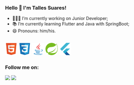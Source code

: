 ### Hello 👋 I'm Talles Suares!

- 👨🏻‍💻 I’m currently working on Junior Developer;
- 📚 I’m currently learning Flutter and Java with SpringBoot;
- 😄 Pronouns: him/his.

<div><br>
  <img align="center" alt="Talles-HTML" heigth="30" width="40" src="https://raw.githubusercontent.com/devicons/devicon/master/icons/html5/html5-original.svg">
  <img align="center" alt="Talles-CSS" heigth="30" width="40" src="https://raw.githubusercontent.com/devicons/devicon/master/icons/css3/css3-original.svg">
  <img align="center" alt="Talles-Java" heigth="30" width="40" src="https://raw.githubusercontent.com/devicons/devicon/master/icons/java/java-original.svg">
  <img align="center" alt="Talles-Java" heigth="30" width="40" src="https://raw.githubusercontent.com/devicons/devicon/master/icons/spring/spring-original.svg">
  <img align="center" alt="Talles-Flutter" heigth="30" width="40" src="https://raw.githubusercontent.com/devicons/devicon/master/icons/flutter/flutter-original.svg">
</div>

##

### Follow me on:

<div>
  <a href="https://www.instagram.com/suarestalles/" target="_blank"><img src="https://img.shields.io/badge/Instagram-962fbf?style=for-the-badge&logo=instagram&logoColor=fff" target="_blank"></a>
  <a href="https://www.linkedin.com/in/talles-suares-nascimento-980315219/" target="_blank"><img src="https://img.shields.io/badge/LinkedIn-0077B5?style=for-the-badge&logo=linkedin&logoColor=white" target="_blank"></a>
</div>
